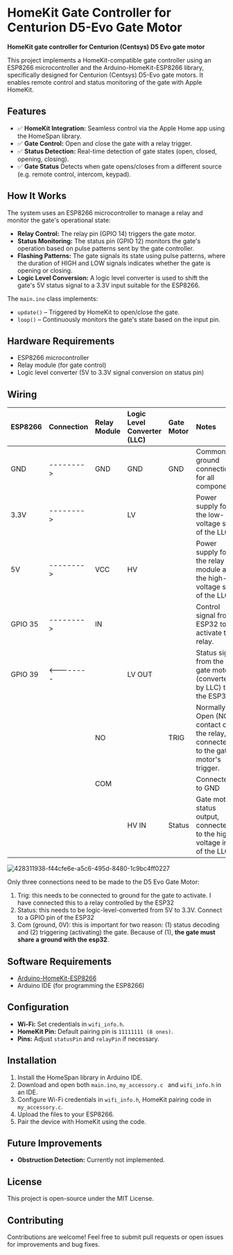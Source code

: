 # HomeKit Gate Controller for Centurion D5-Evo Gate Motor

**HomeKit gate controller for Centurion (Centsys) D5 Evo gate motor**

This project implements a HomeKit-compatible gate controller using an ESP8266 microcontroller and the Arduino-HomeKit-ESP8266 library, specifically designed for Centurion (Centsys) D5-Evo gate motors. It enables remote control and status monitoring of the gate with Apple HomeKit.

## Features
- ✅ **HomeKit Integration:** Seamless control via the Apple Home app using the HomeSpan library.
- ✅ **Gate Control:** Open and close the gate with a relay trigger.
- ✅ **Status Detection:** Real-time detection of gate states (open, closed, opening, closing).
- ✅ **Gate Status** Detects when gate opens/closes from a different source (e.g. remote control, intercom, keypad).

## How It Works
The system uses an ESP8266 microcontroller to manage a relay and monitor the gate's operational state:
- **Relay Control:** The relay pin (GPIO 14) triggers the gate motor.
- **Status Monitoring:** The status pin (GPIO 12) monitors the gate's operation based on pulse patterns sent by the gate controller.
- **Flashing Patterns:** The gate signals its state using pulse patterns, where the duration of HIGH and LOW signals indicates whether the gate is opening or closing.
- **Logic Level Conversion:** A logic level converter is used to shift the gate's 5V status signal to a 3.3V input suitable for the ESP8266.

The `main.ino` class implements:
- `update()` – Triggered by HomeKit to open/close the gate.
- `loop()` – Continuously monitors the gate's state based on the input pin.

## Hardware Requirements
- ESP8266 microcontroller
- Relay module (for gate control)
- Logic level converter (5V to 3.3V signal conversion on status pin)

## Wiring

| **ESP8266** | **Connection** | **Relay Module** | **Logic Level Converter (LLC)** | **Gate Motor** | **Notes** |
| :--------- | :------------- | :--------------- | :----------------------------- | :------------- | :----------------------------------------------------------------------------- |
| GND        | -------->      | GND              | GND                            | GND            | Common ground connection for all components.                                    |
| 3.3V       | -------->      |                  | LV                             |                | Power supply for the low-voltage side of the LLC.                               |
| 5V         | -------->      | VCC              | HV                             |                | Power supply for the relay module and the high-voltage side of the LLC.         |
| GPIO 35    | -------->      | IN               |                                |                | Control signal from ESP32 to activate the relay.                               |
| GPIO 39    | <--------      |                  | LV OUT                         |                | Status signal from the gate motor (converted by LLC) to the ESP32.              |
|            |                | NO               |                                | TRIG           | Normally Open (NO) contact of the relay, connected to the gate motor's trigger. |
|            |                | COM              |                                |                | Connected to GND                                                              |
|            |                |                  | HV IN                          | Status         | Gate motor's status output, connected to the high-voltage input of the LLC. |





![428311938-f44cfe6e-a5c6-495d-8480-1c9bc4ff0227](https://github.com/user-attachments/assets/59c98669-cf6b-4768-b37a-f5637a8d8164)

Only three connections need to be made to the D5 Evo Gate Motor:
1. Trig: this needs to be connected to ground for the gate to activate. I have connected this to a relay controlled by the ESP32
2. Status: this needs to be logic-level-converted from 5V to 3.3V. Connect to a GPIO pin of the ESP32
3. Com (ground, 0V): this is important for two reason: (1) status decoding and (2) triggering (activating) the gate. Because of (1), **the gate must share a ground with the esp32**. 


## Software Requirements
- [Arduino-HomeKit-ESP8266](https://github.com/Mixiaoxiao/Arduino-HomeKit-ESP8266)
- Arduino IDE (for programming the ESP8266)

## Configuration
- **Wi-Fi:** Set credentials in `wifi_info.h`.
- **HomeKit Pin:** Default pairing pin is `11111111 (8 ones)`.
- **Pins:** Adjust `statusPin` and `relayPin` if necessary.
  
## Installation
1. Install the HomeSpan library in Arduino IDE.
2. Download and open both `main.ino`, `my_accessory.c ` and `wifi_info.h` in an IDE.
3. Configure Wi-Fi credentials in `wifi_info.h`, HomeKit pairing code in `my_accessory.c`.
4. Upload the files to your ESP8266.
5. Pair the device with HomeKit using the code.

## Future Improvements
- **Obstruction Detection:** Currently not implemented.

## License
This project is open-source under the MIT License.

## Contributing
Contributions are welcome! Feel free to submit pull requests or open issues for improvements and bug fixes.
